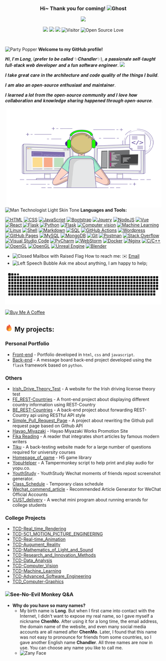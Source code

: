 <!--
**Chenmo1212/Chenmo1212** is a ✨ _special_ ✨ repository because its `README.md` (this file) appears on your GitHub profile.

Here are some ideas to get you started:

- 🔭 I’m currently working on ...
- 🌱 I’m currently learning ...
- 👯 I’m looking to collaborate on ...
- 🤔 I’m looking for help with ...
- 💬 Ask me about ...
- 📫 How to reach me: ...
- 😄 Pronouns: ...
- ⚡ Fun fact: ...
-->

<h3 align="center">
    Hi~ Thank you for coming!
    <img src="https://raw.githubusercontent.com/Tarikul-Islam-Anik/Animated-Fluent-Emojis/master/Emojis/Smilies/Ghost.png" alt="Ghost" width="25" height="25" />
</h3>

<!-- Typing SVG - https://github.com/DenverCoder1/readme-typing-svg -->
<!-- Typing SVG Fast Demo - https://readme-typing-svg.herokuapp.com/demo/ -->

<p align="center">
    <img src="https://readme-typing-svg.herokuapp.com?color=e65e2a&width=300&height=45&lines=Full+Stack+web+developer;Self-taught+Code+Designer;Always+learning+new+things">
</p>


<p align="center">
    <img src="https://img.shields.io/badge/gender-%F0%9F%A4%B5 gentleman-critical" />
    <a href="mailto:chenmo991212@gmail.com" target="_blank"><img src="https://img.shields.io/static/v1?label=Email&message=Chenmo991212&color=7BB32E&logo=Gmail"/></a>
    <a href="https://chenmo1212.cn" target="_blank"><img src="https://img.shields.io/badge/Portfolio-chenmo1212.cn-orange&logo=homebrew"></a>
    <!-- https://github.com/antonkomarev/github-profile-views-counter -->
    <img src="https://komarev.com/ghpvc/?username=chenmo1212&label=Visitors&left_color=green&right_color=red&hit=false" alt="Visitor" />
    <img src="https://badges.frapsoft.com/os/v1/open-source.svg?v=102" alt="Open Source Love" />
</p>

<br/>

<img src="https://raw.githubusercontent.com/Tarikul-Islam-Anik/Animated-Fluent-Emojis/master/Emojis/Activities/Party%20Popper.png" alt="Party Popper" width="25" height="25" /> **Welcome to my GitHub profile!**

<!-- Weird English generator - https://www.dute.org/weird-fonts -->
<!-- Hi, I'm Long, (prefer to be called ✨Chandler✨), a passionate self-taught full-stack web developer and a fun software engineer.-->
<!-- I take great care in the architecture and code quality of the things I build.  -->
<!-- I am also an open-source enthusiast and maintainer.  -->
<!-- I learned a lot from the open-source community and I love how collaboration and knowledge sharing happened through open-source. -->

𝑯𝒊, 𝑰'𝒎 𝑳𝒐𝒏𝒈, (𝒑𝒓𝒆𝒇𝒆𝒓 𝒕𝒐 𝒃𝒆 𝒄𝒂𝒍𝒍𝒆𝒅 ✨𝑪𝒉𝒂𝒏𝒅𝒍𝒆𝒓✨), 𝒂 𝒑𝒂𝒔𝒔𝒊𝒐𝒏𝒂𝒕𝒆 𝒔𝒆𝒍𝒇-𝒕𝒂𝒖𝒈𝒉𝒕 𝒇𝒖𝒍𝒍-𝒔𝒕𝒂𝒄𝒌 𝒘𝒆𝒃 𝒅𝒆𝒗𝒆𝒍𝒐𝒑𝒆𝒓 𝒂𝒏𝒅 𝒂 𝒇𝒖𝒏 𝒔𝒐𝒇𝒕𝒘𝒂𝒓𝒆 𝒆𝒏𝒈𝒊𝒏𝒆𝒆𝒓. <img src="https://media.giphy.com/media/WUlplcMpOCEmTGBtBW/giphy.gif" width="30">

𝑰 𝒕𝒂𝒌𝒆 𝒈𝒓𝒆𝒂𝒕 𝒄𝒂𝒓𝒆 𝒊𝒏 𝒕𝒉𝒆 𝒂𝒓𝒄𝒉𝒊𝒕𝒆𝒄𝒕𝒖𝒓𝒆 𝒂𝒏𝒅 𝒄𝒐𝒅𝒆 𝒒𝒖𝒂𝒍𝒊𝒕𝒚 𝒐𝒇 𝒕𝒉𝒆 𝒕𝒉𝒊𝒏𝒈𝒔 𝑰 𝒃𝒖𝒊𝒍𝒅.

𝑰 𝒂𝒎 𝒂𝒍𝒔𝒐 𝒂𝒏 𝒐𝒑𝒆𝒏-𝒔𝒐𝒖𝒓𝒄𝒆 𝒆𝒏𝒕𝒉𝒖𝒔𝒊𝒂𝒔𝒕 𝒂𝒏𝒅 𝒎𝒂𝒊𝒏𝒕𝒂𝒊𝒏𝒆𝒓.

𝑰 𝒍𝒆𝒂𝒓𝒏𝒆𝒅 𝒂 𝒍𝒐𝒕 𝒇𝒓𝒐𝒎 𝒕𝒉𝒆 𝒐𝒑𝒆𝒏-𝒔𝒐𝒖𝒓𝒄𝒆 𝒄𝒐𝒎𝒎𝒖𝒏𝒊𝒕𝒚 𝒂𝒏𝒅 𝑰 𝒍𝒐𝒗𝒆 𝒉𝒐𝒘 𝒄𝒐𝒍𝒍𝒂𝒃𝒐𝒓𝒂𝒕𝒊𝒐𝒏 𝒂𝒏𝒅 𝒌𝒏𝒐𝒘𝒍𝒆𝒅𝒈𝒆 𝒔𝒉𝒂𝒓𝒊𝒏𝒈 𝒉𝒂𝒑𝒑𝒆𝒏𝒆𝒅 𝒕𝒉𝒓𝒐𝒖𝒈𝒉 𝒐𝒑𝒆𝒏-𝒔𝒐𝒖𝒓𝒄𝒆.

<!-- code.gif -->
<img align="right" alt="GIF" src="coding.gif" width="500" height="320" />

<img src="https://raw.githubusercontent.com/Tarikul-Islam-Anik/Animated-Fluent-Emojis/master/Emojis/People%20with%20professions/Man%20Technologist%20Light%20Skin%20Tone.png" alt="Man Technologist Light Skin Tone" width="25" height="25" /> **Languages and Tools:**

<p>
<a href="https://github.com/search?q=user%3AChenmo1212+is%3Arepo+language%3Ahtml"><img alt="HTML" src="https://img.shields.io/badge/HTML%20-%23E34F26.svg?logo=html5&logoColor=white"></a>
<a href="https://github.com/search?q=user%3AChenmo1212+is%3Arepo+language%3Acss"><img alt="CSS" src="https://img.shields.io/badge/CSS%20-%231572B6.svg?logo=css3&logoColor=white"></a>
<a href="https://github.com/search?q=user%3AChenmo1212+is%3Arepo+language%3Ajavascript"><img alt="JavaScript" src="https://img.shields.io/badge/JavaScript%20-%23F7DF1E.svg?logo=javascript&logoColor=black"></a>
<a href="https://github.com/search?q=user%3Achenmo1212+is%3Arepo+language%3ABootstrap"><img alt="Bootstrap" src="https://img.shields.io/badge/Bootstrap%20-%23554674.svg?logo=bootstrap"></a>
<a href="https://github.com/search?q=user%3Achenmo1212+is%3Arepo+language%3ABootstrap"><img alt="Jquery" src="https://img.shields.io/badge/Jquery%20-%23d18f4f.svg?logo=Jquery"></a>
<a href="https://github.com/search?q=user%3AChenmo1212+is%3Arepo+language%3Ajavascript"><img alt="NodeJS" src="https://img.shields.io/badge/Node.js%20-%2343853D.svg?logo=node.js&logoColor=white"></a>
<a href="https://github.com/search?q=user%3Chenmo1212+is%3Arepo+language%3Avue"><img alt="Vue" src="https://img.shields.io/badge/Vue%20-%232b3847.svg?logo=vue.js"></a>
<a href="https://github.com/search?q=user%3Chenmo1212+is%3Arepo+language%3Areact"><img alt="React" src="https://img.shields.io/badge/React%20-%23eff0f3.svg?logo=React"></a>
<a href="#"><img alt="Flask" src="https://img.shields.io/badge/Typescript%20-%233178c6.svg?logo=typescript&logoColor=white"></a>
<a href="https://github.com/search?q=user%3Chenmo1212+is%3Arepo+language%3Apython"><img alt="Python" src="https://img.shields.io/badge/Python%20-%233776AB.svg?logo=python&logoColor=white"></a>
<a href="#"><img alt="Flask" src="https://img.shields.io/badge/Flask%20-%2341acc0.svg?logo=flask&logoColor=white"></a>
<a href="#"><img alt="Computer vision" src="https://img.shields.io/badge/Computer Vision%20-%2379c3de.svg"></a>
<a href="#"><img alt="Machine Learning" src="https://img.shields.io/badge/Machine Learning%20-%23dddddd.svg"></a>
<a href="https://github.com/search?q=user%3Chenmo1212+is%3Arepo+language%3ALinux"><img alt="Linux" src="https://img.shields.io/badge/-Linux-FCC624?logo=Linux&logoColor=black" /></a>
<a href="https://github.com/search?q=user%3Achenmo1212+is%3Arepo+language%3AShell"><img alt="Shell" src="https://img.shields.io/badge/Shell%20-%236fba48.svg?logo=shell"></a>
<a href="https://github.com/search?q=user%3Achenmo1212+is%3Arepo+language%3Amarkdown"><img alt="Markdown" src="https://img.shields.io/badge/Markdown-%23000000.svg?logo=markdown&logoColor=white"></a>
<a href="https://github.com/search?q=user%3Achenmo1212+is%3Arepo+language%3Asql"><img alt="SQL" src="https://img.shields.io/badge/SQL%20-%23025E8C.svg?logo=amazon-dynamodb&logoColor=white"></a>
<a href="#"><img alt="GitHub Actions" src="https://img.shields.io/badge/GitHub%20Actions%20-%232671E5.svg?logo=github%20actions&logoColor=white"></a>
<a href="#"><img alt="Wordpress" src="https://img.shields.io/badge/Wordpress-21759B?logo=wordpress&logoColor=white"></a>
<a href="#"><img alt="GitHub Pages" src="https://img.shields.io/badge/GitHub%20Pages-%23327FC7.svg?logo=github&logoColor=white"></a>
<a href="#"><img alt="MySQL" src="https://img.shields.io/badge/MySQL-%234479A1.svg?logo=mysql&logoColor=white"></a>
<a href="#"><img alt="MongoDB" src="https://img.shields.io/badge/MongoDB-%234479A1.svg?logo=MongoDB&logoColor=white"></a>
<a href="#"><img alt="Git" src="https://img.shields.io/badge/Git%20-%23F05033.svg?logo=git&logoColor=white"></a>
<a href="#"><img alt="Postman" src="https://img.shields.io/badge/Postman-FF6C37?logo=postman&logoColor=white"></a>
<a href="#"><img alt="Stack Overflow" src="https://img.shields.io/badge/-Stack%20Overflow-FE7A16?logo=stack-overflow&logoColor=white"></a>
<a href="#"><img alt="Visual Studio Code" src="https://img.shields.io/badge/Visual%20Studio%20Code-0078d7.svg?logo=visual-studio-code&logoColor=white"></a>
<a href="#"><img alt="PyCharm" src="https://img.shields.io/badge/PyCharm-96e07d?logo=PyCharm&logoColor=ffffff" /></a>
<a href="#"><img alt="WebStorm" src="https://img.shields.io/badge/WebStorm-56c1eb?logo=WebStorm&logoColor=ffffff" /></a>
<a href="#"><img alt="Docker" src="https://img.shields.io/badge/Docker-2496ED?logo=docker&logoColor=white" /></a>
<a href="#"><img alt="Nginx" src="https://img.shields.io/badge/-Nginx-009639?logo=nginx&logoColor=white" /></a>
<a href="#"><img alt="C/C++" src="https://img.shields.io/badge/-C/C++-1774af?logo=C&logoColor=white" /></a>
<a href="#"><img alt="OpenGL" src="https://img.shields.io/badge/-openGL-52829f?logo=openGL&logoColor=white" /></a>
<a href="#"><img alt="OpenGL" src="https://img.shields.io/badge/-Unity-f7f7f7?logo=Unity&logoColor=black" /></a>
<a href="#"><img alt="Unreal Engine" src="https://img.shields.io/badge/-Unreal Engine 5-ffffff?logo=Unreal Engine&logoColor=black" /></a>
<a href="#"><img alt="Blender" src="https://img.shields.io/badge/-Blender-e7e9ef?logo=Blender&logoColor=ea7600" /></a>
<p/>

- <img src="https://raw.githubusercontent.com/Tarikul-Islam-Anik/Animated-Fluent-Emojis/master/Emojis/Objects/Closed%20Mailbox%20with%20Raised%20Flag.png" alt="Closed Mailbox with Raised Flag" width="25" height="25" /> How to reach me: ✉️ [Email](mailto:chenmo991212@gmail.com)
- <img src="https://raw.githubusercontent.com/Tarikul-Islam-Anik/Animated-Fluent-Emojis/master/Emojis/Smilies/Left%20Speech%20Bubble.png" alt="Left Speech Bubble" width="25" height="25" /> Ask me about anything, I am happy to help;


<picture>
  <source media="(prefers-color-scheme: dark)" srcset="https://raw.githubusercontent.com/Chenmo1212/Chenmo1212/output/github-contribution-grid-snake-dark.svg">
  <source media="(prefers-color-scheme: light)" srcset="https://raw.githubusercontent.com/Chenmo1212/Chenmo1212/output/github-contribution-grid-snake.svg">
  <img alt="github contribution grid snake animation" src="https://raw.githubusercontent.com/Chenmo1212/Chenmo1212/output/github-contribution-grid-snake.svg">
</picture>



<a href="https://www.buymeacoffee.com/chenmo" target="_blank"><img src="https://cdn.buymeacoffee.com/buttons/default-orange.png" alt="Buy Me A Coffee" height="41" width="174"></a>

<img src="https://github.com/Tarikul-Islam-Anik/tarikul-islam-anik/blob/main/assets/images/Fire.png" alt="Fire" width="25" height="25" /> My projects:
---
### Personal Portfolio
- [Front-end](https://github.com/Chenmo1212/homePage) - Portfolio developed in `html`, `css` and `javascript`.
- [Back-end](https://github.com/Chenmo1212/homepage_backend) - A message board back-end project developed using the `flask` framework based on `python`.


### Others


- [Irish_Drive_Theory_Test](https://github.com/Chenmo1212/Irish_Drive_Theory_Test) - A website for the Irish driving license theory test
- [FE_REST-Countries](https://github.com/Chenmo1212/FE_Rest_Countries) - A front-end project about displaying different country information using REST-Country
- [BE_REST-Countries](https://github.com/Chenmo1212/BE_Rest_Countries) - A back-end project about forwarding REST-Country api using RESTful API style
- [Simple_Pull_Request_Page](https://github.com/Chenmo1212/Simple_github_prs) - A project about rewriting the Github pull request page based on Github API
- [Hayao_Miyazaki](https://github.com/Chenmo1212/Hayao_Miyazaki) - Hayao Miyazaki Works Promotion Site
- [Fika Reading](https://github.com/Chenmo1212/readingBook) - A reader that integrates short articles by famous modern writers
- [Tiku](https://github.com/Chenmo1212/tiku) - A back-testing website made for a large number of questions required for university courses
- [Homepage_of_game](https://github.com/Chenmo1212/homepage_of_game) - H5 game library
- [YopuHelper](https://github.com/Chenmo1212/Yopu-Helper) - A Tampermonkey script to help print and play audio for yopu.co.
- [YouthStudy](https://github.com/Chenmo1212/study) - YouthStudy Wechat moments of friends repost screenshot generator.
- [Class_Schedule](https://github.com/Chenmo1212/Class_schedule) - Temporary class schedule
- [Wechat_commend_article](https://github.com/Chenmo1212/Wechat_commend_article) - Recommended Article Generator for WeChat Official Accounts
- [CUST_delivery](https://github.com/Chenmo1212/CUST_delivery) - A wechat mini program about running errands for college students



### College Projects

- [TCD-Real_time_Rendering](https://github.com/Chenmo1212/TCD-Real_time_Rendering)
- [TCD-5C1_MOTION_PICTURE_ENGINEERING](https://github.com/Chenmo1212/TCD-5C1_MOTION_PICTURE_ENGINEERING)
- [TCD-Real-time_Animation](https://github.com/Chenmo1212/TCD-Real-time_Animation)
- [TCD-Augument_Reality](https://github.com/Chenmo1212/TCD-Augument_Reality)
- [TCD-Mathematics_of_Light_and_Sound](https://github.com/Chenmo1212/TCD-Mathematics_of_Light_and_Sound)
- [TCD-Research_and_Innovation_Methods](https://github.com/Chenmo1212/TCD-Research_and_Innovation_Methods)
- [TCD-Data_Analysis](https://github.com/Chenmo1212/TCD-Data_Analysis)
- [TCD-Computer_Vision](https://github.com/Chenmo1212/TCD-Computer_Vision)
- [TCD-Machine_Learning](https://github.com/Chenmo1212/TCD-Machine_Learning)
- [TCD-Advanced_Software_Engineering](https://github.com/Chenmo1212/TCD-Advanced_Software_Engineering)
- [TCD_Computer-Graphics](https://github.com/Chenmo1212/TCD_Computer-Graphics)


### <img src="https://raw.githubusercontent.com/Tarikul-Islam-Anik/Animated-Fluent-Emojis/master/Emojis/Smilies/See-No-Evil%20Monkey.png" alt="See-No-Evil Monkey" width="25" height="25" /> Q&A

- **Why do you have so many names?**
    - My birth name is **Long**. But when I first came into contact with the Internet, I didn't want to expose my real name, so I gave myself a nickname **ChenMo**. After using it for a long time, the email address, the domain name of the website, and even many social media accounts are all named after **ChenMo**. Later, I found that this name was not easy to pronounce for friends from some countries, so I gave another English name **Chandler**. All three names are now in use. You can choose any name you like to call me.
    - <img src="https://raw.githubusercontent.com/Tarikul-Islam-Anik/Animated-Fluent-Emojis/master/Emojis/Smilies/Zany%20Face.png" alt="Zany Face" width="25" height="25" />
